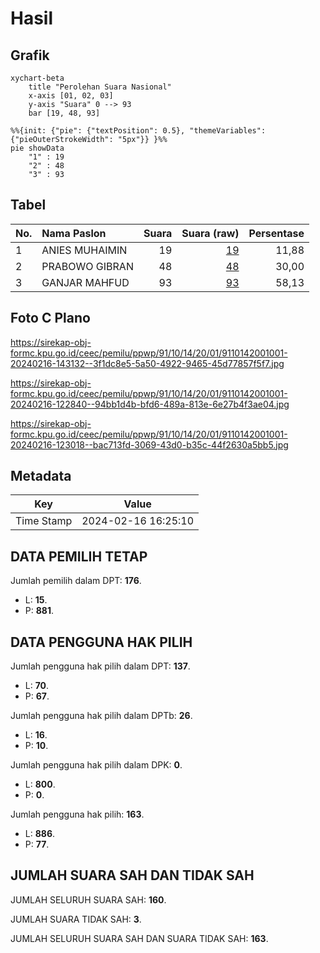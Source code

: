 # Hasil

## Grafik

```mermaid
xychart-beta
    title "Perolehan Suara Nasional"
    x-axis [01, 02, 03]
    y-axis "Suara" 0 --> 93
    bar [19, 48, 93]
```

```mermaid
%%{init: {"pie": {"textPosition": 0.5}, "themeVariables": {"pieOuterStrokeWidth": "5px"}} }%%
pie showData
    "1" : 19
    "2" : 48
    "3" : 93
```

## Tabel

| No. | Nama Paslon    | Suara | Suara (raw) | Persentase |
|:--- |:-------------- | -----:| -----------:| ----------:|
| 1   | ANIES MUHAIMIN | 19    | [19][p-1]   | 11,88      |
| 2   | PRABOWO GIBRAN | 48    | [48][p-2]   | 30,00      |
| 3   | GANJAR MAHFUD  | 93    | [93][p-3]   | 58,13      |


[p-1]: https://github.com/gigit-pemilu/pemilu-2024/blob/main/pilpres/hitung-suara/sub/91-papua/sub/10-sarmi/sub/14-pantai-timur-bagian-barat/sub/2001-arare/sub/001-tps/sub/paslon-1.txt
[p-2]: https://github.com/gigit-pemilu/pemilu-2024/blob/main/pilpres/hitung-suara/sub/91-papua/sub/10-sarmi/sub/14-pantai-timur-bagian-barat/sub/2001-arare/sub/001-tps/sub/paslon-2.txt
[p-3]: https://github.com/gigit-pemilu/pemilu-2024/blob/main/pilpres/hitung-suara/sub/91-papua/sub/10-sarmi/sub/14-pantai-timur-bagian-barat/sub/2001-arare/sub/001-tps/sub/paslon-3.txt

## Foto C Plano

https://sirekap-obj-formc.kpu.go.id/ceec/pemilu/ppwp/91/10/14/20/01/9110142001001-20240216-143132--3f1dc8e5-5a50-4922-9465-45d77857f5f7.jpg

https://sirekap-obj-formc.kpu.go.id/ceec/pemilu/ppwp/91/10/14/20/01/9110142001001-20240216-122840--94bb1d4b-bfd6-489a-813e-6e27b4f3ae04.jpg

https://sirekap-obj-formc.kpu.go.id/ceec/pemilu/ppwp/91/10/14/20/01/9110142001001-20240216-123018--bac713fd-3069-43d0-b35c-44f2630a5bb5.jpg


## Metadata

| Key        | Value               |
| ---------- | ------------------- |
| Time Stamp | 2024-02-16 16:25:10 |


## DATA PEMILIH TETAP

Jumlah pemilih dalam DPT: **176**.
 * L: **15**.
 * P: **881**.

## DATA PENGGUNA HAK PILIH

Jumlah pengguna hak pilih dalam DPT: **137**.
 * L: **70**.
 * P: **67**.

Jumlah pengguna hak pilih dalam DPTb: **26**.
 * L: **16**.
 * P: **10**.

Jumlah pengguna hak pilih dalam DPK: **0**.
 * L: **800**.
 * P: **0**.

Jumlah pengguna hak pilih: **163**.
 * L: **886**.
 * P: **77**.

## JUMLAH SUARA SAH DAN TIDAK SAH

JUMLAH SELURUH SUARA SAH: **160**.

JUMLAH SUARA TIDAK SAH: **3**.

JUMLAH SELURUH SUARA SAH DAN SUARA TIDAK SAH: **163**.


